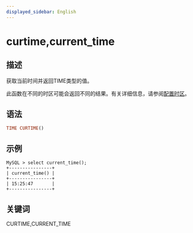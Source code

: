 ```yaml
---
displayed_sidebar: English
---
```


# curtime,current_time

## 描述

获取当前时间并返回TIME类型的值。

此函数在不同的时区可能会返回不同的结果。有关详细信息，请参阅[配置时区](../../../administration/timezone.md)。

## 语法

```Haskell
TIME CURTIME()
```

## 示例

```Plain
MySQL > select current_time();
+----------------+
| current_time() |
+----------------+
| 15:25:47       |
+----------------+
```

## 关键词

CURTIME,CURRENT_TIME